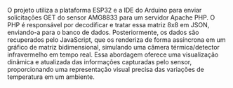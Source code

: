 O projeto utiliza a plataforma ESP32 e a IDE do Arduino para enviar solicitações GET do sensor AMG8833 para um servidor Apache PHP. O PHP é responsável por decodificar e tratar essa matriz 8x8 em JSON, enviando-a para o banco de dados. Posteriormente, os dados são recuperados pelo JavaScript, que os renderiza de forma assíncrona em um gráfico de matriz bidimensional, simulando uma câmera térmica/detector infravermelho em tempo real. Essa abordagem oferece uma visualização dinâmica e atualizada das informações capturadas pelo sensor, proporcionando uma representação visual precisa das variações de temperatura em um ambiente.

